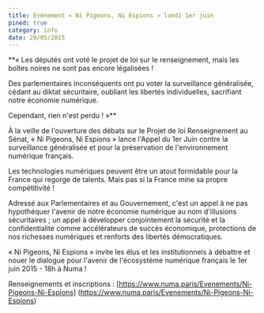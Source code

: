 ```yaml
---
title: Evénement « Ni Pigeons, Ni Espions » lundi 1er juin
pined: true
category: info
date: 29/05/2015
---
```


**« Les députés ont voté le projet de loi sur le renseignement, mais les boîtes noires ne sont pas encore légalisées !

Des parlementaires inconséquents ont pu voter la surveillance généralisée, cédant au diktat sécuritaire, oubliant les libertés individuelles, sacrifiant notre économie numérique.

Cependant, rien n'est perdu ! »**

À la veille de l'ouverture des débats sur le Projet de loi Renseignement au Sénat, « Ni Pigeons, Ni Espions » lance l'Appel du 1er Juin contre la surveillance généralisée et pour la préservation de l'environnement numérique français.

Les technologies numériques peuvent être un atout formidable pour la France qui regorge de talents. Mais pas si la France mine sa propre compétitivité !

Adressé aux Parlementaires et au Gouvernement, c'est un appel à ne pas hypothéquer l'avenir de notre économie numérique au nom d'illusions sécuritaires ; un appel à développer conjointement la sécurité et la confidentialité comme accélérateurs de succès économique, protections de nos richesses numériques et renforts des libertés démocratiques.

« Ni Pigeons, Ni Espions » invite les élus et les institutionnels à débattre et nouer le dialogue pour l'avenir de l'écosystème numérique français le 1er juin 2015 - 18h à Numa !

Renseignements et inscriptions : [https://www.numa.paris/Evenements/Ni-Pigeons-Ni-Espions]
(https://www.numa.paris/Evenements/Ni-Pigeons-Ni-Espions)